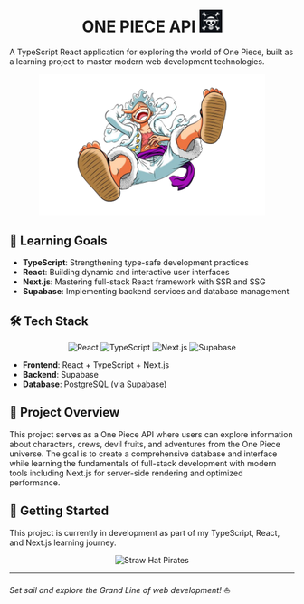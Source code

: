 <div align="center">

# ONE PIECE API <img src="./src/assets/images/logo.png" alt="One Piece Logo" width="40"/>

</div>


A TypeScript React application for exploring the world of One Piece, built as a learning project to master modern web development technologies.

<div align="center">
  <img src="./src/assets/images/luffyG5.png" alt="Luffy Gear 5" width="400"/>
</div>

## 🎯 Learning Goals

- **TypeScript**: Strengthening type-safe development practices
- **React**: Building dynamic and interactive user interfaces
- **Next.js**: Mastering full-stack React framework with SSR and SSG
- **Supabase**: Implementing backend services and database management

## 🛠️ Tech Stack

<div align="center">
  <img src="https://img.shields.io/badge/React-61DAFB?style=for-the-badge&logo=react&logoColor=black" alt="React"/>
  <img src="https://img.shields.io/badge/TypeScript-3178C6?style=for-the-badge&logo=typescript&logoColor=white" alt="TypeScript"/>
  <img src="https://img.shields.io/badge/Next.js-000000?style=for-the-badge&logo=nextdotjs&logoColor=white" alt="Next.js"/>
  <img src="https://img.shields.io/badge/Supabase-3FCF8E?style=for-the-badge&logo=supabase&logoColor=white" alt="Supabase"/>
</div>

- **Frontend**: React + TypeScript + Next.js
- **Backend**: Supabase  
- **Database**: PostgreSQL (via Supabase)

## 📖 Project Overview

This project serves as a One Piece API where users can explore information about characters, crews, devil fruits, and adventures from the One Piece universe. The goal is to create a comprehensive database and interface while learning the fundamentals of full-stack development with modern tools including Next.js for server-side rendering and optimized performance.

## 🚀 Getting Started

This project is currently in development as part of my TypeScript, React, and Next.js learning journey.

<div align="center">
  <img src="https://64.media.tumblr.com/tumblr_lqw36dUkpJ1qcwhkeo1_400.gif" alt="Straw Hat Pirates" width="300"/>
</div>

---

*Set sail and explore the Grand Line of web development!* ⛵

